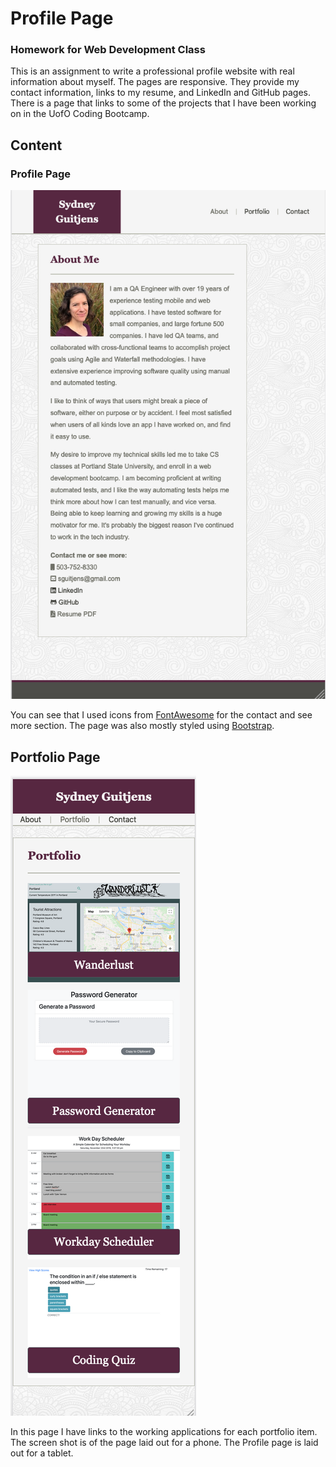 # Profile Page
### Homework for Web Development Class
This is an assignment to write a professional profile website with real information about myself. The pages are responsive. They provide my contact information, links to my resume, and LinkedIn and GitHub pages. There is a page that links to some of the projects that I have been working on in the UofO Coding Bootcamp.

## Content
### Profile Page
![About Me page in tablet format](/screenshots/profile_tablet.png)

You can see that I used icons from [FontAwesome](https://fontawesome.com/) for the contact and see more section. The page was also mostly styled using [Bootstrap](https://getbootstrap.com/).

## Portfolio Page
![Projects Portfolio page in phone form](/screenshots/portfolio_mobile.png)

In this page I have links to the working applications for each portfolio item. The screen shot is of the page laid out for a phone. The Profile page is laid out for a tablet.